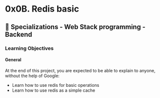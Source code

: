 # 0x0B. Redis basic

## :open_file_folder: Specializations - Web Stack programming - Backend

### Learning Objectives

#### General

At the end of this project, you are expected to be able to explain to anyone, without the help of Google:

- Learn how to use redis for basic operations
- Learn how to use redis as a simple cache
